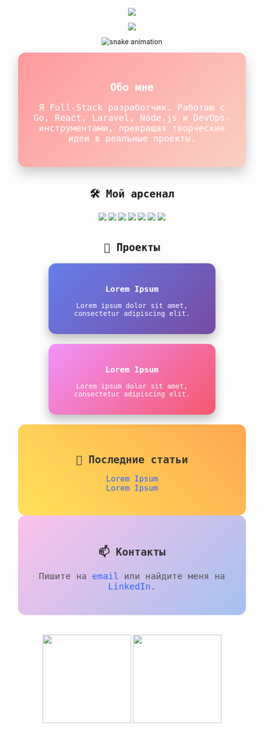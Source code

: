 <p align="center">
  <img src="https://capsule-render.vercel.app/api?type=waving&color=gradient&height=200&section=header&text=Main%20Branch&fontSize=50&fontAlign=50&fontAlignY=40"/>
</p>

<p align="center">
  <img src="https://readme-typing-svg.herokuapp.com?font=Fira+Code&size=30&duration=4000&pause=1000&color=00FFFF&background=00000000&center=true&vCenter=true&lines=добро+пожаловать;Full-Stack+и+DevOps+на+максималках!;React%2C+Laravel%2C+CI%2FCD%2C+Docker..." />
</p>

<p align="center">
  <img src="https://github.com/YourUsername/YourUsername/blob/output/github-contribution-grid-snake.svg" alt="snake animation" />
</p>

<div align="center" style="background: linear-gradient(135deg, #ff9a9e, #fad0c4); padding: 30px; border-radius: 15px; width:80%; margin:auto; box-shadow: 0 12px 24px rgba(0,0,0,0.2);">
  <h2 style="font-family: 'Fira Code', monospace; color:#fff;">Обо мне</h2>
  <p style="font-family: 'Fira Code', monospace; color:#fff; font-size:18px;">
    Я Full-Stack разработчик. Работаю с Go, React, Laravel, Node.js и DevOps-инструментами, превращая творческие идеи в реальные проекты.
  </p>
</div>

<div align="center" style="margin-top: 40px;">
  <h2 style="font-family: 'Fira Code', monospace;">🛠 Мой арсенал</h2>
  <p>
    <img src="https://img.shields.io/badge/React-%2361DAFB?style=for-the-badge&logo=react&logoColor=black" />
    <img src="https://img.shields.io/badge/JavaScript-%23F7DF1E?style=for-the-badge&logo=javascript&logoColor=black" />
    <img src="https://img.shields.io/badge/Laravel-%23FF2D20?style=for-the-badge&logo=laravel&logoColor=white" />
    <img src="https://img.shields.io/badge/Node.js-%23339933?style=for-the-badge&logo=node.js&logoColor=white" />
    <img src="https://img.shields.io/badge/Docker-%230db7ed?style=for-the-badge&logo=docker&logoColor=white" />
    <img src="https://img.shields.io/badge/CI%2FCD-%230077B5?style=for-the-badge&logo=githubactions&logoColor=white" />
    <img src="https://img.shields.io/badge/TypeScript-%23007ACC?style=for-the-badge&logo=typescript&logoColor=white" />
  </p>
</div>

<h2 align="center" style="font-family: 'Fira Code', monospace; margin-top: 40px;">
  🚀 Проекты
</h2>

<div align="center" style="display: flex; flex-wrap: wrap; justify-content: center; gap: 20px; margin: 20px;">
  <div style="background: linear-gradient(135deg, #667eea, #764ba2); padding: 20px; border-radius: 15px; width: 300px; color: #fff; box-shadow: 0 10px 20px rgba(0,0,0,0.25);">
    <h3 style="font-family: 'Fira Code', monospace;">Lorem Ipsum</h3>
    <p style="font-family: 'Fira Code', monospace; font-size:14px;">
      Lorem ipsum dolor sit amet, consectetur adipiscing elit.
    </p>
  </div>

  <div style="background: linear-gradient(135deg, #f093fb, #f5576c); padding: 20px; border-radius: 15px; width: 300px; color: #fff; box-shadow: 0 10px 20px rgba(0,0,0,0.25);">
    <h3 style="font-family: 'Fira Code', monospace;">Lorem Ipsum</h3>
    <p style="font-family: 'Fira Code', monospace; font-size:14px;">
      Lorem ipsum dolor sit amet, consectetur adipiscing elit.
    </p>
  </div>
</div>

<div align="center" style="background: linear-gradient(45deg, #ffe259, #ffa751); padding: 30px; border-radius: 15px; width:80%; margin:auto;">
  <h2 style="font-family: 'Fira Code', monospace; color:#333;">📝 Последние статьи</h2>
  <ul style="list-style: none; padding: 0; font-family: 'Fira Code', monospace; font-size:16px; color:#333;">
    <li><a href="#" style="color: #2b65ff; text-decoration: none;">Lorem Ipsum</a></li>
    <li><a href="#" style="color: #2b65ff; text-decoration: none;">Lorem Ipsum</a></li>
  </ul>
</div>

<div align="center" style="margin-top: 40px; background: linear-gradient(135deg, #fbc2eb, #a6c1ee); padding: 30px; border-radius: 15px; width:80%; margin:auto;">
  <h2 style="font-family: 'Fira Code', monospace; color:#333;">📫 Контакты</h2>
  <p style="font-family: 'Fira Code', monospace; color:#555; font-size:18px;">
    Пишите на <a href="mailto:your.email@example.com" style="color: #2b65ff; text-decoration: none;">email</a> или найдите меня на <a href="#" style="color: #2b65ff; text-decoration: none;">LinkedIn</a>.
  </p>
</div>

<p align="center" style="margin-top:40px;">
  <img src="https://github-readme-stats.vercel.app/api?username=YourUsername&show_icons=true&theme=tokyonight" height="180px" />
  <img src="https://github-readme-stats.vercel.app/api/top-langs/?username=YourUsername&layout=compact&theme=tokyonight" height="180px" />
</p>
